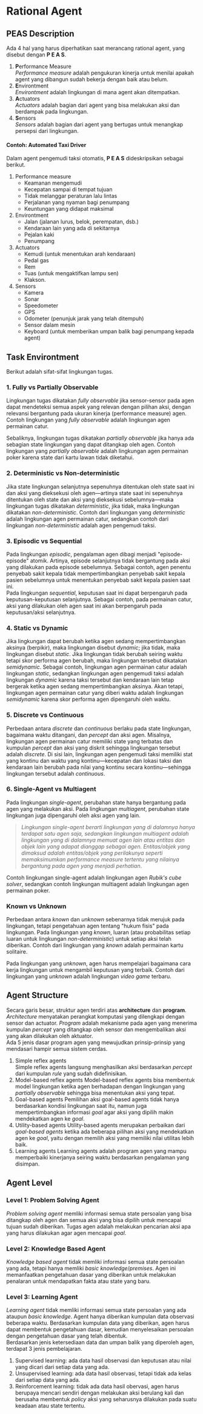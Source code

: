 
# Rational Agent

## PEAS Description
Ada 4 hal yang harus diperhatikan saat merancang rational agent, yang disebut dengan **P E A S**.
1. **P**erformance Measure  
	*Performance measure* adalah pengukuran kinerja untuk menilai apakah agent yang dibangun sudah bekerja dengan baik atau belum.
2. **E**nvirontment  
	*Environtment* adalah lingkungan di mana agent akan ditempatkan.
3. **A**ctuators  
	*Actuators* adalah bagian dari agent yang bisa melakukan aksi dan berdampak pada lingkungan.
4. **S**ensors  
	*Sensors* adalah bagian dari agent yang bertugas untuk menangkap persepsi dari lingkungan.

#### Contoh: Automated Taxi Driver
Dalam agent pengemudi taksi otomatis, **P E A S** dideskripsikan sebagai berikut.
1. Performance measure
	- Keamanan mengemudi
	- Kecepatan sampai di tempat tujuan
	- Tidak melanggar peraturan lalu lintas
	- Perjalanan yang nyaman bagi penumpang
	- Keuntungan yang didapat maksimal
2. Environtment
	- Jalan (jalanan lurus, belok, perempatan, dsb.)
	- Kendaraan lain yang ada di sekitarnya
	- Pejalan kaki
	- Penumpang
3. Actuators
	- Kemudi (untuk menentukan arah kendaraan)
	- Pedal gas
	- Rem
	- Tuas (untuk mengaktifkan lampu sen)
	- Klakson.
4. Sensors
	- Kamera
	- Sonar
	- Speedometer
	- GPS
	- Odometer (penunjuk jarak yang telah ditempuh)
	- Sensor dalam mesin
	- Keyboard (untuk memberikan umpan balik bagi penumpang kepada agent)

## Task Environtment
Berikut adalah sifat-sifat lingkungan tugas.

### 1. Fully vs Partially Observable
Lingkungan tugas dikatakan *fully observable* jika sensor-sensor pada agen dapat mendeteksi semua aspek yang relevan dengan pilihan aksi, dengan relevansi bergantung pada ukuran kinerja (performance measure) agen. Contoh lingkungan yang *fully observable* adalah lingkungan agen permainan catur.

Sebaliknya, lingkungan tugas dikatakan *partially observable* jika hanya ada sebagian state lingkungan yang dapat ditangkap oleh agen. Contoh lingkungan yang *partially observable* adalah lingkungan agen permainan poker karena state dari kartu lawan tidak diketahui.

### 2. Deterministic vs Non-deterministic
Jika state lingkungan selanjutnya sepenuhnya ditentukan oleh state saat ini dan aksi yang dieksekusi oleh agen―artinya state saat ini sepenuhnya ditentukan oleh state dan aksi yang dieksekusi sebelumnya―maka lingkungan tugas dikatakan *deterministic*, jika tidak, maka lingkungan dikatakan *non-deterministic*. Contoh dari lingkungan yang *deterministic* adalah lingkungan agen permainan catur, sedangkan contoh dari lingkungan *non-deterministic* adalah agen pengemudi taksi.

### 3. Episodic vs Sequential
Pada lingkungan *episodic*, pengalaman agen dibagi menjadi "episode-episode" atomik. Artinya, episode selanjutnya tidak bergantung pada aksi yang dilakukan pada episode sebelumnya. Sebagai contoh, agen penentu penyebab sakit kepala tidak mempertimbangkan penyebab sakit kepala pasien sebelumnya untuk menentukan penyebab sakit kepala pasien saat ini.  
Pada lingkungan *sequential*, keputusan saat ini dapat berpengaruh pada keputusan-keputusan selanjutnya. Sebagai contoh, pada permainan catur, aksi yang dilakukan oleh agen saat ini akan berpengaruh pada keputusan/aksi selanjutnya.

### 4. Static vs Dynamic
Jika lingkungan dapat berubah ketika agen sedang mempertimbangkan aksinya (berpikir), maka lingkungan disebut *dynamic*; jika tidak, maka lingkungan disebut *static*. Jika lingkungan tidak berubah seiring waktu tetapi skor performa agen berubah, maka lingkungan tersebut dikatakan *semidynamic*. Sebagai contoh, lingkungan agen permainan catur adalah lingkungan *static*, sedangkan lingkungan agen pengemudi taksi adalah lingkungan *dynamic* karena taksi tersebut dan kendaraan lain tetap bergerak ketika agen sedang mempertimbangkan aksinya. Akan tetapi, lingkungan agen permainan catur yang diberi waktu adalah lingkungan *semidynamic* karena skor performa agen dipengaruhi oleh waktu.

### 5. Discrete vs Continuous
Perbedaan antara *discrete* dan *continuous* berlaku pada state lingkungan, bagaimana waktu ditangani, dan *percept* dan aksi agen. Misalnya, lingkungan agen permainan catur memiliki state yang terbatas dan kumpulan *percept* dan aksi yang diskrit sehingga lingkungan tersebut adalah *discrete*. Di sisi lain, lingkungan agen pengemudi taksi memiliki stat yang kontinu dan waktu yang kontinu―kecepatan dan lokasi taksi dan kendaraan lain berubah pada nilai yang kontinu secara kontinu―sehingga lingkungan tersebut adalah *continuous*.

### 6. Single-Agent vs Multiagent
Pada lingkungan *single-agent*, perubahan state hanya bergantung pada agen yang melakukan aksi. Pada lingkungan *multiagent*, perubahan state lingkungan juga dipengaruhi oleh aksi agen yang lain.
>*Lingkungan single-agent berarti lingkungan yang di dalamnya hanya terdapat satu agen saja, sedangkan lingkungan multiagent adalah lingkungan yang di dalamnya memuat agen lain atau entitas dan objek lain yang adapat dianggap sebagai agen. Entitas/objek yang dimaksud adalah entitas/objek yang perilakunya seperti memaksimumkan performance measure tertentu yang nilainya bergantung pada agen yang menjadi perhatian*.

Contoh lingkungan single-agent adalah lingkungan agen *Rubik's cube solver*, sedangkan contoh lingkungan multiagent adalah lingkungan agen permainan poker.

### Known vs Unknown
Perbedaan antara *known* dan *unknown* sebenarnya tidak merujuk pada lingkungan, tetapi pengetahuan agen tentang "hukum fisis" pada lingkungan. Pada lingkungan yang *known*, luaran (atau probabilitas setiap luaran untuk lingkungan *non-deterministic*) untuk setiap aksi telah diberikan. Contoh dari lingkungan yang *known* adalah permainan kartu solitaire.

Pada lingkungan yang *unknown*, agen harus mempelajari bagaimana cara kerja lingkungan untuk mengambil keputusan yang terbaik. Contoh dari lingkungan yang *unknown* adalah lingkungan *video game* terbaru.

## Agent Structure
Secara garis besar, struktur agen terdiri atas **architecture** dan **program**. *Architecture* menyatakan perangkat komputasi yang dilengkapi dengan sensor dan actuator. *Program* adalah mekanisme pada agen yang menerima kumpulan *percept* yang ditangkap oleh sensor dan mengembalikan aksi yang akan dilakukan oleh aktuator.  
Ada 5 jenis dasar program agen yang mewujudkan prinsip-prinsip yang mendasari hampir semua sistem cerdas.
1. Simple reflex agents  
	Simple reflex agents langsung menghasilkan aksi berdasarkan *percept* dari kumpulan *rule* yang sudah didefinisikan.
2. Model-based reflex agents
	Model-based reflex agents bisa membentuk model lingkungan ketika agen berhadapan dengan lingkungan yang *partially observable* sehingga bisa menentukan aksi yang tepat.
3. Goal-based agents
	Pemilihan aksi goal-based agents tidak hanya berdasarkan kondisi lingkungan saat itu, namun juga mempertimbangkan informasi *goal* agar aksi yang dipilih makin mendekatkan agen ke *goal*.
4. Utility-based agents
	Utility-based agents merupakan perbaikan dari *goal-based agents* ketika ada beberapa pilihan aksi yang mendekatkan agen ke *goal*, yaitu dengan memilih aksi yang memiliki nilai utilitas lebih baik.
5. Learning agents
	Learning agents adalah program agen yang mampu memperbaiki kinerjanya seiring waktu berdasarkan pengalaman yang disimpan.

## Agent Level
### Level 1: Problem Solving Agent
*Problem solving agent* memliki informasi semua state persoalan yang bisa ditangkap oleh agen dan semua aksi yang bisa dipilih untuk mencapai tujuan sudah diberikan. Tugas agen adalah melakukan pencarian aksi apa yang harus dilakukan agar agen mencapai *goal*.

### Level 2: Knowledge Based Agent
*Knowledge based agent* tidak memliki informasi semua state persoalan yang ada, tetapi hanya memliki *basic knowledge*/*premises*. Agen ini memanfaatkan pengetahuan dasar yang diberikan untuk melakukan penalaran untuk mendapatkan fakta atau state yang baru.

### Level 3: Learning Agent
*Learning agent* tidak memliki informasi semua state persoalan yang ada ataupun *basic knowledge*. Agent hanya diberikan kumpulan data observasi beberapa waktu. Berdasarkan kumpulan data yang diberikan, agen harus dapat membentuk pengetahuan dasar, kemudian menyelesaikan persoalan dengan pengetahuan dasar yang telah dibentuk.  
Berdasarkan jenis ketersediaan data dan umpan balik yang diperoleh agen, terdapat 3 jenis pembelajaran.
1. Supervised learning: ada data hasil observasi dan keputusan atau nilai yang dicari dari setiap data yang ada.
2. Unsupervised learning: ada data hasil observasi, tetapi tidak ada kelas dari setiap data yang ada.
3. Reinforcement learning: tidak ada data hasil obervasi, agen harus berupaya mencari sendiri dengan melakukan aksi berulang kali dan berusaha membentuk *policy* aksi yang seharusnya dilakukan pada suatu keadaan atau state tertentu.